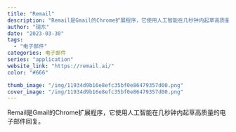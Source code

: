 ```yaml
---
title: "Remail"
description: "Remail是Gmail的Chrome扩展程序，它使用人工智能在几秒钟内起草高质量的电子邮件回复。"
author: "瑞东"
date: "2023-03-30"
tags:
  - "电子邮件"
categories: 电子邮件
series: "application"
website_link: "https://remail.ai/"
color: "#666"

thumb_image: "/img/11934d9b16e8efc35bf0e86479357d00.png"
cover_image: "/img/11934d9b16e8efc35bf0e86479357d00.png"
---
```


Remail是Gmail的Chrome扩展程序，它使用人工智能在几秒钟内起草高质量的电子邮件回复。
